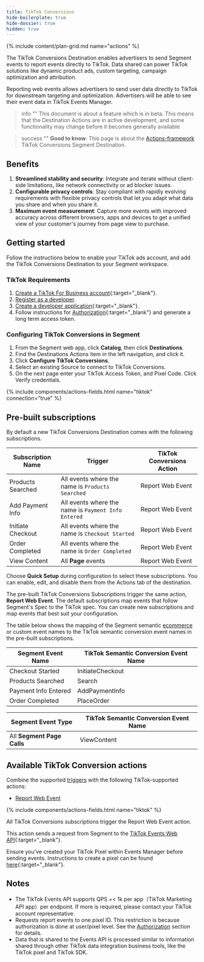 ```yaml
---
title: TikTok Conversions
hide-boilerplate: true
hide-dossier: true
hidden: true
---
```


{% include content/plan-grid.md name="actions" %}

The TikTok Conversions Destination enables advertisers to send Segment events to report events directly to TikTok. Data shared can power TikTok solutions like dynamic product ads, custom targeting, campaign optimization and attribution.

Reporting web events allows advertisers to send user data directly to TikTok for downstream targeting and optimization. Advertisers will be able to see their event data in TikTok Events Manager.

> info ""
> This document is about a feature which is in beta. This means that the Destination Actions are in active development, and some functionality may change before it becomes generally available

> success ""
> **Good to know**: This page is about the [Actions-framework](/docs/connections/destinations/actions/) TikTok Conversions Segment Destination.

## Benefits

1. **Streamlined stability and security**: Integrate and iterate without client-side limitations, like network connectivity or ad blocker issues.
2. **Configurable privacy controls**: Stay compliant with rapidly evolving requirements with flexible privacy controls that let you adapt what data you share and when you share it.
3. **Maximum event measurement**: Capture more events with improved accuracy across different browsers, apps and devices to get a unified view of your customer's journey from page view to purchase.

## Getting started

Follow the instructions below to enable your TikTok ads account, and add the TikTok Conversions Destination to your Segment workspace.

### TikTok Requirements

1. [Create a TikTok For Business account](https://ads.tiktok.com/marketing_api/docs?id=1702715936951297){:target="_blank"}.
2. [Register as a developer](https://ads.tiktok.com/marketing_api/docs?id=1702716323359809{:target="_blank"}).
3. [Create a developer application](https://ads.tiktok.com/marketing_api/docs?id=1702716474845185){:target="_blank"}.
4. Follow instructions for [Authorization](https://ads.tiktok.com/marketing_api/docs?id=1701890979375106){:target="_blank"} and generate a long term  access token.

### Configuring TikTok Conversions in Segment

1. From the Segment web app, click **Catalog**, then click **Destinations**.
2. Find the Destinations Actions item in the left navigation, and click it.
3. Click **Configure TikTok Conversions**.
4. Select an existing Source to connect to TikTok Conversions.
5. On the next page enter your TikTok Access Token, and Pixel Code. Click Verify credentials.


{% include components/actions-fields.html name="tiktok" connection="true" %}

## Pre-built subscriptions

By default a new TikTok Conversions Destination comes with the following subscriptions.

| Subscription Name | Trigger                                             | TikTok Conversions Action |
| ----------------- | --------------------------------------------------- | ------------------------- |
| Products Searched | All events where the name is `Products Searched`    | Report Web Event          |
| Add Payment Info  | All events where the name is `Payment Info Entered` | Report Web Event          |
| Initiate Checkout | All events where the name is `Checkout Started`     | Report Web Event          |
| Order Completed   | All events where the name is `Order Completed`      | Report Web Event          |
| View Content      | All **Page** events                                 | Report Web Event          |

Choose **Quick Setup** during configuration to select these subscriptions. You can enable, edit, and disable them from the Actions tab of the destination.

The pre-built TikTok Conversions Subscriptions trigger the same action, **Report Web Event**. The default subscriptions map events that follow Segment's Spec to the TikTok spec. You can create new subscriptions and map events that best suit your configuration.

The table below shows the mapping of the Segment semantic [ecommerce](https://segment.com/docs/connections/spec/ecommerce/v2/) or custom event names to the TikTok semantic conversion event names in the pre-built subscriptions.

| Segment Event Name   | TikTok Semantic Conversion Event Name |
| -------------------- | ------------------------------------- |
| Checkout Started     | InitiateCheckout                      |
| Products Searched    | Search                                |
| Payment Info Entered | AddPaymentInfo                        |
| Order Completed      | PlaceOrder                            |

| Segment Event Type         | TikTok Semantic Conversion Event Name |
| -------------------------- | ------------------------------------- |
| All **Segment Page Calls** | ViewContent                           |

<!-- The section below provides reference tables for the actions defined in your destination. Create the unordered list. The Segment Docs team will assist with populating the data file referenced by this include. -->

## Available TikTok Conversion actions

Combine the supported [triggers](/docs/connections/destinations/actions/#components-of-a-destination-action) with the following TikTok-supported actions:

- [Report Web Event](#report-web-event)

{% include components/actions-fields.html name="tiktok" %}

All TikTok Conversions subscriptions trigger the Report Web Event action.

This action sends a request from Segment to the [TikTok Events Web API](https://ads.tiktok.com/marketing_api/docs?id=1701890979375106){:target="_blank"}.

Ensure you've created your TikTok Pixel within Events Manager before sending events. Instructions to create a pixel can be found [here](https://ads.tiktok.com/help/article?aid=10021){:target="_blank"}.

## Notes

- The TikTok Events API supports QPS =< 1k per app（TikTok Marketing API app）per endpoint. If more is required, please contact your TikTok account representative.
- Requests report events to one pixel ID. This restriction is because authorization is done at user/pixel level. See the [Authorization](https://ads.tiktok.com/marketing_api/docs?id=1701890912382977) section for details.
- Data that is shared to the Events API is processed similar to information shared through other TikTok data integration business tools, like the TikTok pixel and TikTok SDK.



<!-- Add information about steps needed to migrate from a classic version of your destination here. The Segment Docs team will assist you with populating the data file referenced by this include. The table at the bottom maps classic settings to the new destination.-->


